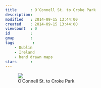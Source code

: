 ```yaml
---
title      : O’Connell St. to Croke Park
description: 
modified   : 2014-09-15 13:44:00
created    : 2014-09-15 13:44:00
viewcount  : 0
id         : 
gmap       : 
tags        :
    - Dublin
    - Ireland
    - hand drawn maps
stars      : 
---
```


<figure>
    <img src="img055.png">
    <figcaption>O’Connell St. to Croke Park</figcaption>
</figure>


